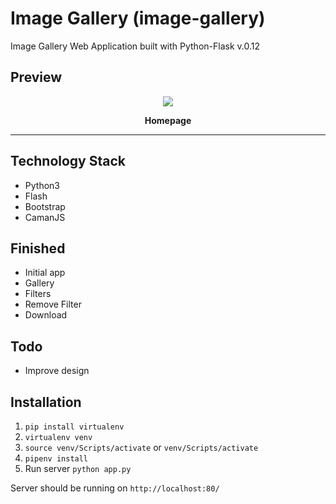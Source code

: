 # Image Gallery (image-gallery)
Image Gallery Web Application built with Python-Flask v.0.12 

## Preview
<p align="center">
 <img src="https://i.gyazo.com/1afeeaf5f7564414747d7ef6134160c3.png" />
</p>
<p align="center">
 <strong> Homepage </strong>
</p>

---
## Technology Stack
* Python3
* Flash
* Bootstrap
* CamanJS

## Finished
- Initial app
- Gallery
- Filters
- Remove Filter
- Download

## Todo
- Improve design

## Installation
1. `pip install virtualenv`
2. `virtualenv venv`
3. `source venv/Scripts/activate` or `venv/Scripts/activate`
4. `pipenv install`
5.  Run server `python app.py`

 Server should be running on `http://localhost:80/`
